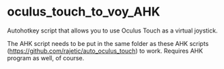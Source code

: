 # oculus_touch_to_voy_AHK
Autohotkey script that allows you to use Oculus Touch as a virtual joystick.

The AHK script needs to be put in the same folder as these AHK scripts (https://github.com/rajetic/auto_oculus_touch) to work. Requires AHK program as well, of course.
